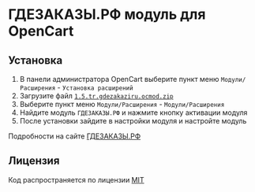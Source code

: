 # ГДЕЗАКАЗЫ.РФ модуль для OpenCart

## Установка

1) В панели администратора OpenCart выберите пункт меню `Модули/Расширения` - `Установка расширений`
2) Загрузите файл [`1.5.tr.gdezakaziru.ocmod.zip`](https://github.com/gdezakazi/opencart.tracking-post/releases/download/v1.5/1.5.tr.gdezakaziru.ocmod.zip)
3) Выберите пункт меню `Модули/Расширения` - `Модули/Расширения`
4) Найдите модуль `ГДЕЗАКАЗЫ.РФ` и нажмите кнопку активации модуля
5) После установки зайдите в настройки модуля и настройте модуль

Подробности на сайте [ГДЕЗАКАЗЫ.РФ](https://гдезаказы.рф/)

## Лицензия

Код распространяется по лицензии [MIT](https://ru.wikipedia.org/wiki/%D0%9B%D0%B8%D1%86%D0%B5%D0%BD%D0%B7%D0%B8%D1%8F_MIT)
